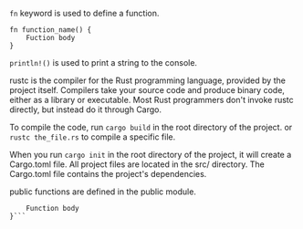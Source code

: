 
```fn``` keyword is used to define a function.
```
fn function_name() {
    Fuction body
}
```

```println!()``` is used to print a string to the console.


rustc is the compiler for the Rust programming language, provided by the project itself. Compilers take your source code and produce binary code, either as a library or executable. Most Rust programmers don't invoke rustc directly, but instead do it through Cargo.

To compile the code, run ```cargo build``` in the root directory of the project.
or ```rustc the_file.rs``` to compile a specific file.

When you run ```cargo init``` in the root directory of the project, it will create a Cargo.toml file.
All project files are located in the src/ directory. The Cargo.toml file contains the project's dependencies.

public functions are defined in the public module.
``` pub fn function_name() {
    Function body
}```
